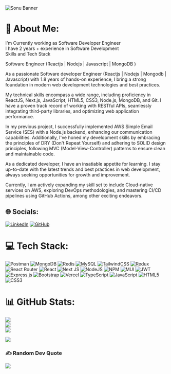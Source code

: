 ![Sonu Banner](https://www.michaelpage.co.in/sites/michaelpage.co.in/files/2022-05/Software%20Developer.jpg)

# 💫 About Me:
I'm Currently working as Software Developer Engineer<br>I have 2 years + experience in Software Development
<br>
Skills and Tech Stack 
 
Software Engineer (Reactjs | Nodejs | Javascript | MongoDB )

As a passionate Software developer Engineer (Reactjs | Nodejs | Mongodb | Javascript) with 1.8 years of hands-on experience, I bring a strong foundation in modern web development technologies and best practices.

My technical skills encompass a wide range, including proficiency in ReactJS, Next.js, JavaScript, HTML5, CSS3, Node.js, MongoDB, and Git. I have a proven track record of working with RESTful APIs, seamlessly integrating third-party libraries, and optimizing web application performance.

In my previous project, I successfully implemented AWS Simple Email Service (SES) with a Node.js backend, enhancing our communication capabilities. Additionally, I've honed my development skills by embracing the principles of DRY (Don't Repeat Yourself) and adhering to SOLID design principles, following MVC (Model-View-Controller) patterns to ensure clean and maintainable code.

As a dedicated developer, I have an insatiable appetite for learning. I stay up-to-date with the latest trends and best practices in web development, always seeking opportunities for growth and improvement.

Currently, I am actively expanding my skill set to include Cloud-native services on AWS, exploring DevOps methodologies, and mastering CI/CD pipelines using GitHub Actions, among other exciting endeavors.<br>


## 🌐 Socials:
[![LinkedIn](https://img.shields.io/badge/LinkedIn-%230077B5.svg?logo=linkedin&logoColor=white)](https://linkedin.com/in/https://www.linkedin.com/in/sonushrivastav/) 
[![GitHub](https://img.shields.io/badge/Github-%230077B5.svg?logo=github&logoColor=white)](https://github.com/sonushrivastav)

# 💻 Tech Stack:
![Postman](https://img.shields.io/badge/Postman-FF6C37?style=flat&logo=postman&logoColor=white) ![MongoDB](https://img.shields.io/badge/MongoDB-%234ea94b.svg?style=flat&logo=mongodb&logoColor=white) ![Redis](https://img.shields.io/badge/redis-%23DD0031.svg?style=flat&logo=redis&logoColor=white) ![MySQL](https://img.shields.io/badge/mysql-%2300f.svg?style=flat&logo=mysql&logoColor=white) ![TailwindCSS](https://img.shields.io/badge/tailwindcss-%2338B2AC.svg?style=flat&logo=tailwind-css&logoColor=white) ![Redux](https://img.shields.io/badge/redux-%23593d88.svg?style=flat&logo=redux&logoColor=white) ![React Router](https://img.shields.io/badge/React_Router-CA4245?style=flat&logo=react-router&logoColor=white) ![React](https://img.shields.io/badge/react-%2320232a.svg?style=flat&logo=react&logoColor=%2361DAFB) ![Next JS](https://img.shields.io/badge/Next-black?style=flat&logo=next.js&logoColor=white) ![NodeJS](https://img.shields.io/badge/node.js-6DA55F?style=flat&logo=node.js&logoColor=white) ![NPM](https://img.shields.io/badge/NPM-%23000000.svg?style=flat&logo=npm&logoColor=white) ![MUI](https://img.shields.io/badge/MUI-%230081CB.svg?style=flat&logo=material-ui&logoColor=white) ![JWT](https://img.shields.io/badge/JWT-black?style=flat&logo=JSON%20web%20tokens) ![Express.js](https://img.shields.io/badge/express.js-%23404d59.svg?style=flat&logo=express&logoColor=%2361DAFB) ![Bootstrap](https://img.shields.io/badge/bootstrap-%23563D7C.svg?style=flat&logo=bootstrap&logoColor=white) ![Vercel](https://img.shields.io/badge/vercel-%23000000.svg?style=flat&logo=vercel&logoColor=white) ![TypeScript](https://img.shields.io/badge/typescript-%23007ACC.svg?style=flat&logo=typescript&logoColor=white) ![JavaScript](https://img.shields.io/badge/javascript-%23323330.svg?style=flat&logo=javascript&logoColor=%23F7DF1E) ![HTML5](https://img.shields.io/badge/html5-%23E34F26.svg?style=flat&logo=html5&logoColor=white) ![CSS3](https://img.shields.io/badge/css3-%231572B6.svg?style=flat&logo=css3&logoColor=white)

# 📊 GitHub Stats:
![](https://github-readme-stats.vercel.app/api?username=sonushrivastav&theme=dark&hide_border=false&include_all_commits=true&count_private=false)<br/>
![](https://github-readme-streak-stats.herokuapp.com/?user=sonushrivastav&theme=dark&hide_border=false)<br/>
![](https://github-readme-stats.vercel.app/api/top-langs/?username=sonushrivastav&theme=dark&hide_border=false&include_all_commits=true&count_private=false&layout=compact)

[![](https://visitcount.itsvg.in/api?id=sonushrivastav&icon=0&color=3)](https://visitcount.itsvg.in)

### ✍️ Random Dev Quote
![](https://quotes-github-readme.vercel.app/api?type=horizontal&theme=radical)






<!-- Proudly created with GPRM ( https://gprm.itsvg.in ) -->
